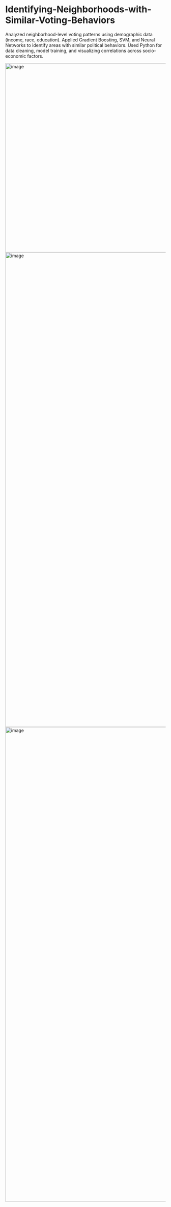 # Identifying-Neighborhoods-with-Similar-Voting-Behaviors
Analyzed neighborhood-level voting patterns using demographic data (income, race, education). Applied Gradient Boosting, SVM, and Neural Networks to identify areas with similar political behaviors. Used Python for data cleaning, model training, and visualizing correlations across socio-economic factors.

<img width="1768" height="593" alt="image" src="https://github.com/user-attachments/assets/433b89d6-0d40-468c-bb0f-b20230f715e0" />

<img width="1880" height="1489" alt="image" src="https://github.com/user-attachments/assets/18eb84f9-0ff9-4fbb-afcd-eb027526de68" />

<img width="1880" height="1489" alt="image" src="https://github.com/user-attachments/assets/e18f72af-acd5-47c2-aa06-09648ddb3f81" />
